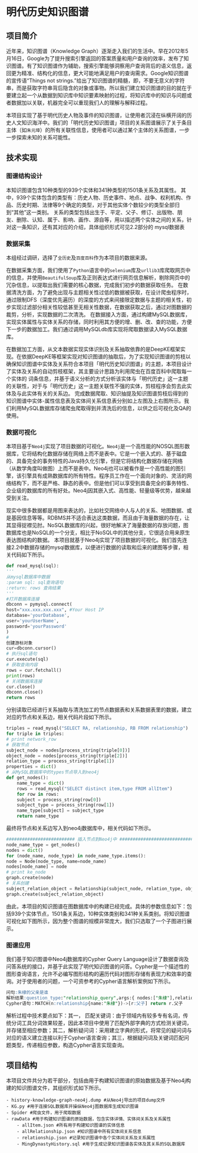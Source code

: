 # 明代历史知识图谱

## 项目简介

近年来，知识图谱（Knowledge Graph）逐渐走入我们的生活中。早在2012年5月16日，Google为了提升搜索引擎返回的答案质量和用户查询的效率，发布了知识图谱。有了知识图谱作为辅助，搜索引擎能够洞察用户查询背后的语义信息，返回更为精准、结构化的信息，更大可能地满足用户的查询需求。Google知识图谱的宣传语“Things not strings.”给出了知识图谱的精髓，即，不要无意义的字符串，而是获取字符串背后隐含的对象或事物。所以我们建立知识图谱的目的就在于要建立起一个从数据到知识库中知识要素映射的过程，将知识库中的知识与问题或者数据加以关联，机器完全可以重现我们人的理解与解释过程。

本项目实现了基于明代历史人物及事件的知识图谱，让使用者沉浸在纵横开阔的历史人文知识海洋中。我们的「明代历史知识图谱」项目的关系图谱展示了关于条目主体（如`朱元璋`）的所有关联性信息，使用者可以通过某个主体的关系图谱，一步一步探索未知的关系可能性。

## 技术实现

### 图谱结构设计

本知识图谱包含10种类型的939个实体和341种类型的1501条关系及其属性。
其中，939个实体包含的类型有：历史人物、历史事件、地点、战争、权利机构、作品、历史时期、法律等9个确定的类型，对于其他实体个数较少的类型全部归到“其他”这一类别。
关系的类型包括出生于、平定、父子、修订、出版物、朋友、删除、认知、属于、影响、画作、源自等，用以描述两个实体之间的关系，针对这一条知识，还有其对应的介绍，具体组织形式可见2.2部分的 mysql数据表

### 数据采集

本组经过调研，选择了`全历史`及`百度百科`作为本项目的数据来源。

在数据采集方面，我们使用了`Python`语言中的`selenium`库及`urllib3`库爬取网页中的信息，并使用`BeautifulSoup`库及正则表达式进行网页信息解析，剔除网页中的冗杂信息，以提取出我们需要的核心数据，完成我们初步的数据获取任务。
在数据清洗方面，为了避免出现与主题相关性过低的数据被获取，在设计爬虫程序时，通过限制DFS（深度优先遍历）的深度的方式来间接限定数据与主题的相关性，初步实现过滤部分相关性较低甚至无相关性数据，在数据获取之后，通过对图数据的裁剪，分析，实现数据的二次清洗。
在数据接入方面，通过构建MySQL数据库，实现实体属性与实体关系的存储，同时利用其方便的增、删、改、查的功能，方便下一步的数据加工。我们通过调用MySQLdb库实现将爬取数据读入MySQL数据库。

在数据加工方面，从文本数据实现实体识别及关系抽取依靠的是DeepKE框架实现。在依据DeepKE等框架实现对知识图谱的抽取后，为了实现知识图谱的剪枝以确保知识图谱中实体及关系符合本项目「明代历史知识图谱」的主题，本项目设计了实体及关系的自动剪枝框架，其主要设计思路为利用爬虫在百度百科中爬取每一个实体的
词条信息，并基于语义分析的方式分析该实体与「明代历史」这一主题的关联性，对于与「明代历史」这一主题关联性不强的实体，剪枝程序会剪去此实体及与此实体有关的关系边。
完成数据爬取、知识抽提及知识图谱剪枝后得到的知识图谱中实体-属性信息表及实体间关系信息表分别如上左图及上右图所示。我们利用MySQL数据库存储爬虫爬取得到并清洗后的信息，以供之后可视化及QA的使用。

### 数据可视化

本项目基于`Neo4j`实现了项目数据的可视化。`Neo4j`是一个高性能的NOSQL图形数据库，它将结构化数据存储在网络上而不是表中。它是一个嵌入式的、基于磁盘的、具备完全的事务特性的Java持久化引擎，但是它将结构化数据存储在网络（从数学角度叫做图）上而不是表中。Neo4j也可以被看作是一个高性能的图引擎，该引擎具有成熟数据库的所有特性。程序员工作在一个面向对象的、灵活的网络结构下，而不是严格、静态的表中。但是他们可以享受到具备完全的事务特性、企业级的数据库的所有好处。Neo4j因其嵌入式、高性能、轻量级等优势，越来越受到关注。

现实中很多数据都是用图来表达的，比如社交网络中人与人的关系、地图数据、或是基因信息等等。RDBMS并不适合表达这类数据，而且由于海量数据的存在，让其显得捉襟见肘。NoSQL数据库的兴起，很好地解决了海量数据的存放问题，图数据库也是NoSQL的一个分支，相比于NoSQL中的其他分支，它很适合用来原生表达图结构的数据。
本项目就基于Neo4j实现了项目数据的可视化。我们首先连接2.2中数据存储的mysql数据库，以便进行数据的读取和后来的建图等步骤，相关代码如下所示。

```python
def read_mysql(sql):
'''
从mysql数据库中数据
:param sql: sql查询语句
:return: rows 查询结果
'''
#打开数据库连接
dbconn = pymysql.connect(
host="xxx.xxx.xxx.xxx", #Your Host IP
database='yourDatabase',
user='yourUserName',
password='yourPassword'
)
#
创建游标对象
cur=dbconn.cursor()
# 执行sql语句
cur.execute(sql)
# 获取查询内容
rows = cur.fetchall()
print(rows)
# 关闭数据库连接
cur.close()
dbconn.close()
return rows
```

分别读取已经进行关系抽取与清洗加工的节点数据表和关系数据表里的数据，建立对应的节点和关系边，相关代码片段如下所示。

```python
triples = read_mysql("SELECT RA, relationship, RB FROM relationship")
for triple in triples:
# print network_row
# 获取节点
subject_node = nodes[process_string(triple[0])]
object_node = nodes[process_string(triple[2])]
relation_type = process_string(triple[1])
properties = dict()
# 从MySQL数据库中的types节点导入到neo4j
def get_nodes():
    name_type = dict()
    rows = read_mysql("SELECT distinct item,type FROM allItem")
    for row in rows:
    subject = process_string(row[0])
    subject_type = process_string(row[1])
    name_type[subject] = subject_type
    return name_type
```

最终将节点和关系边写入到neo4j数据库中，相关代码如下所示。

```python
########################## 插入节点到Neo4j中 ##################################
node_name_type = get_nodes()
nodes = dict()
for (node_name, node_type) in node_name_type.items():
node = Node(node_type, name=node_name)
nodes[node_name] = node
# print ke_node
graph.create(node)
# 关系创建
subject_relation_object = Relationship(subject_node, relation_type, object_node, **properties)
graph.create(subject_relation_object)
```

由此，本项目的知识图谱在图数据库中的构建已经完成。具体的参数信息如下：包括939个实体节点，1501条关系边，10种实体类别和341种关系类别。将知识图谱可视化如下图所示，因为整个图谱的规模非常庞大，我们只选取了一个子图进行展示。

### 图谱应用

我们基于知识图谱中Neo4j数据库的Cypher Query Language设计了数据查询及问答系统的接口，并基于此实现了明代知识图谱的问答。Cypher是一个描述性的图形查询语言，允许不必编写图形结构的遍历代码对图形存储有表现力和效率的查询。对于使用者的问题，一个可资参考的Cypher语言解析案例如下所示。

```sql
问句:朱棣的父亲是谁
解析结果:question_type:"relationship_query",args:{ nodes:["朱棣"],relationship:["父子”]}
Cypher语句：MATCH(n:relationship{name:"朱棣"})->[r:父子] return r.父子
```

解析过程中技术要点如下：其一， 匹配关键词：由于领域内有较多专有名词，传统分词工具分词效果较差，因此本项目中使用了匹配外部字典的方式检测关键词，并存储至相应参数；其二，解析疑问词：采用建立字典的形式，将常见的疑问词与对应的语义建立连接以利于Cypher语言查询；其三，根据疑问词及关键词匹配问题类型，传递相应参数，构造Cypher语言实现查询。

## 项目结构

本项目文件共分为若干部分，包括由用于构建知识图谱的原始数据及基于Neo4j构建的知识图谱文件，其组织形式如下所示。

```shell
- history-knowledge-graph-neo4j.dump #从Neo4j导出的项目dump文件
- KG.py #用于连接SQL数据库并操纵Neo4j图数据库生成知识图谱
- Spider #爬虫文件，用于爬取数据
- rawData #用于构建知识图谱的原始数据，包含实体详情、实体间关系及关系属性
    - allItem.json #所有用于构建知识图谱的实体信息
    - allRelationship.json #知识图谱中所有实体间关系信息
    - relationship.json #记录知识图谱中各个实体间关系及关系属性
    - MingDynastyHistory.sql #用于生成记录知识图谱各实体及其关系的SQL数据库
```
